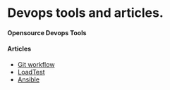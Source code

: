 Devops tools and articles.
===========================

#### Opensource Devops Tools


#### Articles

  - [Git workflow](https://github.com/team-avesta/wiki/blob/master/engineering/devops/loadtest/README.md)
  - [LoadTest](https://github.com/team-avesta/wiki/blob/master/engineering/devops/loadtest/README.md)
  - [Ansible](https://github.com/team-avesta/wiki/blob/master/engineering/devops/ansible/README.md)

